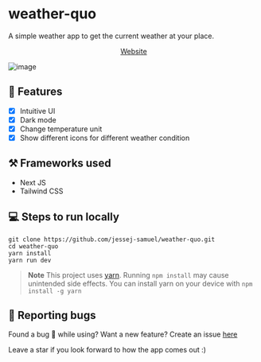 # weather-quo
A simple weather app to get the current weather at your place.
<br />
<div align="center">
  
  [Website](https://weather-quo.vercel.app/)

</div>

![image](https://user-images.githubusercontent.com/72020411/195864260-33a22679-423e-4d6d-ade7-06a38bb98307.png)

## 📃 Features
- [x] Intuitive UI
- [x] Dark mode
- [x] Change temperature unit
- [x] Show different icons for different weather condition

## ⚒️ Frameworks used
- Next JS
- Tailwind CSS

## 💻 Steps to run locally
```
git clone https://github.com/jessej-samuel/weather-quo.git
cd weather-quo
yarn install
yarn run dev
```

> **Note** This project uses [yarn](https://yarnpkg.com/). Running `npm install` may cause unintended side effects.
You can install yarn on your device with `npm install -g yarn`

## 🔎 Reporting bugs
Found a bug 🐛  while using? Want a new feature?
Create an issue [here](https://github.com/jessej-samuel/weather-quo/issues/new)

Leave a star if you look forward to how the app comes out :)
